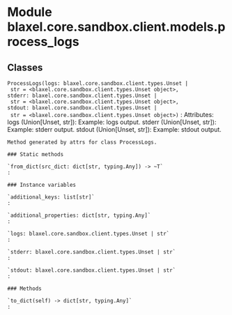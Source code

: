 Module blaxel.core.sandbox.client.models.process_logs
=====================================================

Classes
-------

`ProcessLogs(logs: blaxel.core.sandbox.client.types.Unset | str = <blaxel.core.sandbox.client.types.Unset object>, stderr: blaxel.core.sandbox.client.types.Unset | str = <blaxel.core.sandbox.client.types.Unset object>, stdout: blaxel.core.sandbox.client.types.Unset | str = <blaxel.core.sandbox.client.types.Unset object>)`
:   Attributes:
        logs (Union[Unset, str]):  Example: logs output.
        stderr (Union[Unset, str]):  Example: stderr output.
        stdout (Union[Unset, str]):  Example: stdout output.
    
    Method generated by attrs for class ProcessLogs.

    ### Static methods

    `from_dict(src_dict: dict[str, typing.Any]) ‑> ~T`
    :

    ### Instance variables

    `additional_keys: list[str]`
    :

    `additional_properties: dict[str, typing.Any]`
    :

    `logs: blaxel.core.sandbox.client.types.Unset | str`
    :

    `stderr: blaxel.core.sandbox.client.types.Unset | str`
    :

    `stdout: blaxel.core.sandbox.client.types.Unset | str`
    :

    ### Methods

    `to_dict(self) ‑> dict[str, typing.Any]`
    :